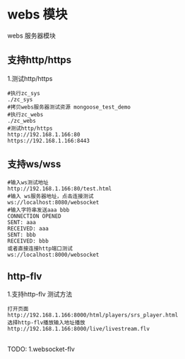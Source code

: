 # webs 模块
webs 服务器模块

## 支持http/https
1.测试http/https
```
#执行zc_sys
./zc_sys
#拷贝webs服务器测试资源 mongoose_test_demo
#执行zc_webs
./zc_webs
#测试http/https
http://192.168.1.166:80
https://192.168.1.166:8443
```

## 支持ws/wss
```
#输入ws测试地址
http://192.168.1.166:80/test.html
#输入 ws服务器地址，点击连接测试
ws://localhost:8080/websocket
#输入字符串发送aaa bbb
CONNECTION OPENED
SENT: aaa
RECEIVED: aaa
SENT: bbb
RECEIVED: bbb
或者直接连接http端口测试
ws://localhost:8000/websocket
```

## http-flv
1.支持http-flv
测试方法
```
打开页面
http://192.168.1.166:8000/html/players/srs_player.html
选择http-flv播放输入地址播放
http://192.168.1.166:8000/live/livestream.flv

```

##
TODO:
1.websocket-flv

